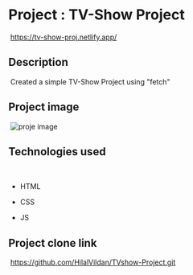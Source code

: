 # Project : TV-Show Project
​
https://tv-show-proj.netlify.app/

## Description
​
Created a simple TV-Show Project using "fetch"
​
## Project image
​
![proje image](/MTVideo.gif)

## Technologies used
​
- HTML
​
- CSS

- JS


## Project clone link
​
https://github.com/HilalVildan/TVshow-Project.git